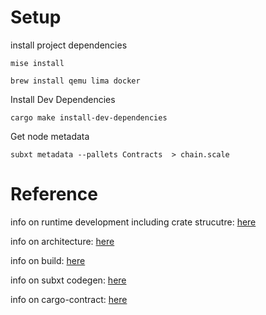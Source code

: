 # Setup

install project dependencies
```
mise install
```
```
brew install qemu lima docker
```

Install Dev Dependencies
```
cargo make install-dev-dependencies
```

Get node metadata
```
subxt metadata --pallets Contracts  > chain.scale
```


# Reference
info on runtime development including crate strucutre: [here](https://docs.substrate.io/learn/runtime-development/)

info on architecture: [here](https://docs.substrate.io/learn/architecture/)

info on build: [here](https://docs.substrate.io/build/build-process/)

info on subxt codegen: [here](https://docs.rs/subxt/0.37.0/subxt/book/setup/codegen/index.html)

info on cargo-contract: [here](https://use.ink/cargo-contract-cli/)
